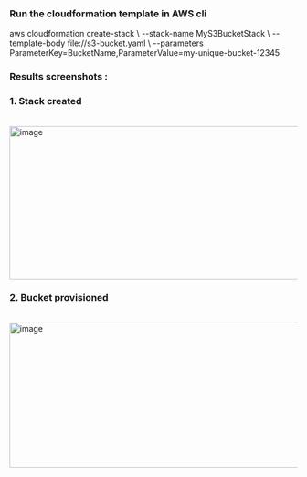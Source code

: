 <h3>Run the cloudformation template in AWS cli</h3>
<p>
aws cloudformation create-stack \
  --stack-name MyS3BucketStack \
  --template-body file://s3-bucket.yaml \
  --parameters ParameterKey=BucketName,ParameterValue=my-unique-bucket-12345
</p>
<h3>Results screenshots :</h3>
<h3>1. Stack created</h3><br />
<img width="839" height="268" alt="image" src="https://github.com/user-attachments/assets/23fed78f-b6cd-49bb-b308-bf6317260e75" />

<br />
<h3>2. Bucket provisioned</h3><br />
<img width="1091" height="254" alt="image" src="https://github.com/user-attachments/assets/b05443ac-84e4-4008-a6ae-09291228915d" />

 
 






